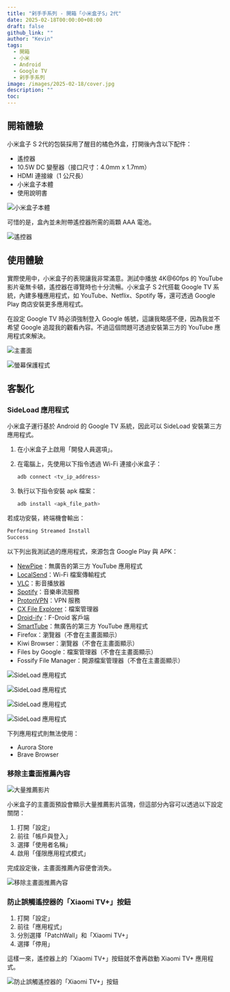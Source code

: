 ```yaml
---
title: "剁手手系列 - 開箱「小米盒子S」2代"
date: 2025-02-18T00:00:00+08:00
draft: false
github_link: ""
author: "Kevin"
tags:
  - 開箱
  - 小米
  - Android
  - Google TV
  - 剁手手系列
image: /images/2025-02-18/cover.jpg
description: ""
toc:
---
```


## 開箱體驗

小米盒子 S 2代的包裝採用了醒目的橘色外盒，打開後內含以下配件：

- 遙控器
- 10.5W DC 變壓器（接口尺寸：4.0mm x 1.7mm）
- HDMI 連接線（1 公尺長）
- 小米盒子本體
- 使用說明書

![小米盒子本體](/images/2025-02-18/01.jpg)

可惜的是，盒內並未附帶遙控器所需的兩顆 AAA 電池。

![遙控器](/images/2025-02-18/02.jpg)

## 使用體驗

實際使用中，小米盒子的表現讓我非常滿意。測試中播放 4K@60fps 的 YouTube 影片毫無卡頓，遙控器在導覽時也十分流暢。小米盒子 S 2代搭載 Google TV 系統，內建多種應用程式，如 YouTube、Netflix、Spotify 等，還可透過 Google Play 商店安裝更多應用程式。

在設定 Google TV 時必須強制登入 Google 帳號，這讓我略感不便，因為我並不希望 Google 追蹤我的觀看內容。不過這個問題可透過安裝第三方的 YouTube 應用程式來解決。

![主畫面](/images/2025-02-18/10.png)

![螢幕保護程式](/images/2025-02-18/11.png)

## 客製化

### SideLoad 應用程式

小米盒子運行基於 Android 的 Google TV 系統，因此可以 SideLoad 安裝第三方應用程式。

1. 在小米盒子上啟用「開發人員選項」。
2. 在電腦上，先使用以下指令透過 Wi-Fi 連接小米盒子：

   ```bash
   adb connect <tv_ip_address>
   ```

3. 執行以下指令安裝 apk 檔案：

   ```bash
   adb install <apk_file_path>
   ```

若成功安裝，終端機會輸出：

```bash
Performing Streamed Install
Success
```

以下列出我測試過的應用程式，來源包含 Google Play 與 APK：

- [NewPipe](https://newpipe.net)：無廣告的第三方 YouTube 應用程式
- [LocalSend](https://play.google.com/store/apps/details?id=org.localsend.localsend_app&hl=en-US&pli=1)：Wi-Fi 檔案傳輸程式
- [VLC](https://play.google.com/store/apps/details?id=org.videolan.vlc&hl=en-US)：影音播放器
- [Spotify](https://play.google.com/store/apps/details?id=com.spotify.music&hl=en-US)：音樂串流服務
- [ProtonVPN](https://play.google.com/store/apps/details?id=ch.protonvpn.android&hl=en-US)：VPN 服務
- [CX File Explorer](https://play.google.com/store/apps/details?id=com.cxinventor.file.explorer&hl=en-US)：檔案管理器
- [Droid-ify](https://github.com/Droid-ify/client)：F-Droid 客戶端
- [SmartTube](https://github.com/yuliskov/smarttube)：無廣告的第三方 YouTube 應用程式
- Firefox：瀏覽器（不會在主畫面顯示）
- Kiwi Browser：瀏覽器（不會在主畫面顯示）
- Files by Google：檔案管理器（不會在主畫面顯示）
- Fossify File Manager：開源檔案管理器（不會在主畫面顯示）

![SideLoad 應用程式](/images/2025-02-18/03.png)

![SideLoad 應用程式](/images/2025-02-18/07.png)

![SideLoad 應用程式](/images/2025-02-18/08.png)

![SideLoad 應用程式](/images/2025-02-18/09.png)

下列應用程式則無法使用：

- Aurora Store  
- Brave Browser

### 移除主畫面推薦內容

![大量推薦影片](/images/2025-02-18/04.png)

小米盒子的主畫面預設會顯示大量推薦影片區塊，但這部分內容可以透過以下設定關閉：

1. 打開「設定」
2. 前往「帳戶與登入」
3. 選擇「使用者名稱」
4. 啟用「僅限應用程式模式」

完成設定後，主畫面推薦內容便會消失。

![移除主畫面推薦內容](/images/2025-02-18/05.png)

### 防止誤觸遙控器的「Xiaomi TV+」按鈕

1. 打開「設定」
2. 前往「應用程式」
3. 分別選擇「PatchWall」和「Xiaomi TV+」
4. 選擇「停用」

這樣一來，遙控器上的「Xiaomi TV+」按鈕就不會再啟動 Xiaomi TV+ 應用程式。

![防止誤觸遙控器的「Xiaomi TV+」按鈕](/images/2025-02-18/06.png)
